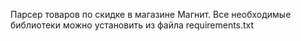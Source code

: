 Парсер товаров по скидке в магазине Магнит. Все необходимые библиотеки можно установить из файла requirements.txt
